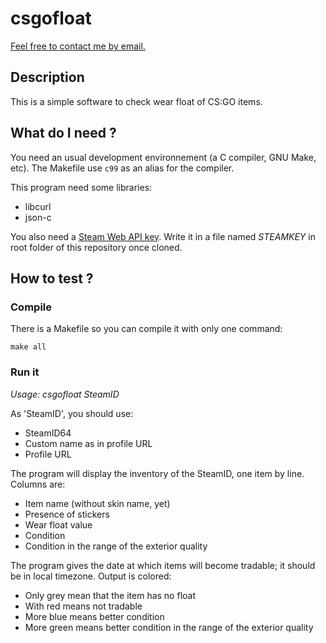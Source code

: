 # csgofloat

[Feel free to contact me by email.](mailto:kiwixz@users.noreply.github.com)

## Description

This is a simple software to check wear float of CS:GO items.

## What do I need ?

You need an usual development environnement (a C compiler, GNU Make, etc). The Makefile use `c99` as an alias for the compiler.

This program need some libraries:
- libcurl
- json-c

You also need a [Steam Web API key](http://steamcommunity.com/dev/apikey). Write it in a file named _STEAMKEY_ in root folder of this repository once cloned.

## How to test ?

### Compile

There is a Makefile so you can compile it with only one command:

```
make all
```

### Run it

*Usage: csgofloat _SteamID_*

As 'SteamID', you should use:
- SteamID64
- Custom name as in profile URL
- Profile URL

The program will display the inventory of the SteamID, one item by line.
Columns are:
- Item name (without skin name, yet)
- Presence of stickers
- Wear float value
- Condition
- Condition in the range of the exterior quality

The program gives the date at which items will become tradable; it should be in local timezone.
Output is colored:
- Only grey mean that the item has no float
- With red means not tradable
- More blue means better condition
- More green means better condition in the range of the exterior quality
